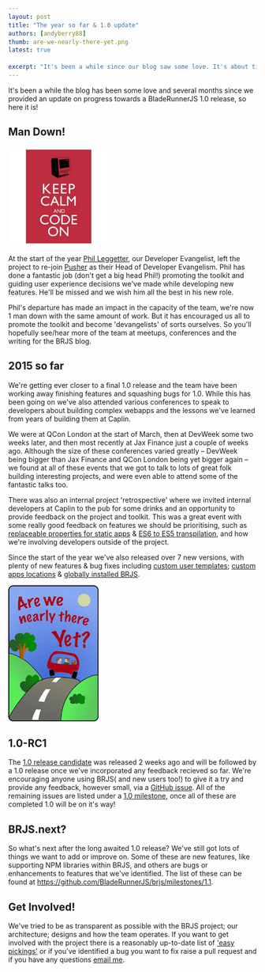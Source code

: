 ```yaml
---
layout: post
title: "The year so far & 1.0 update"
authors: [andyberry88]
thumb: are-we-nearly-there-yet.png
latest: true

excerpt: "It's been a while since our blog saw some love. It's about time for an update a 1.0 release and what else the team have been up to."
---
```


It's been a while the blog has been some love and several months since we provided an update on progress towards a BladeRunnerJS 1.0 release, so here it is!

## Man Down!

<img class="pull-right" src="/blog/img/keep-calm-and-code.png" alt="Keep calm and code" width="200"/>

At the start of the year [Phil Leggetter](https://github.com/leggetter), our Developer Evangelist, left the project to re-join [Pusher](https://pusher.com) as their Head of Developer Evangelism. Phil has done a fantastic job (don't get a big head Phil!) promoting the toolkit and guiding user experience decisions we've made while developing new features. He'll be missed and we wish him all the best in his new role.

Phil's departure has made an impact in the capacity of the team, we're now 1 man down with the same amount of work. But it has encouraged us all to promote the toolkit and become 'devangelists' of sorts ourselves. So you'll hopefully see/hear more of the team at meetups, conferences and the writing for the BRJS blog.

## 2015 so far

We're getting ever closer to a final 1.0 release and the team have been working away finishing features and squashing bugs for 1.0. While this has been going on we've also attended various conferences to speak to developers about building complex webapps and the lessons we've learned from years of building them at Caplin.

We were at QCon London at the start of March, then at DevWeek some two weeks later, and then most recently at Jax Finance just a couple of weeks ago. Although the size of these conferences varied greatly – DevWeek being bigger than Jax Finance and QCon London being yet bigger again – we found at all of these events that we got to talk to lots of great folk building interesting projects, and were even able to attend some of the fantastic talks too.

There was also an internal project 'retrospective' where we invited internal developers at Caplin to the pub for some drinks and an opportunity to provide feedback on the project and toolkit. This was a great event with some really good feedback on features we should be prioritising, such as [replaceable properties for static apps](https://github.com/BladeRunnerJS/brjs/issues/749) & [ES6 to ES5 transpilation](https://github.com/BladeRunnerJS/brjs/issues/1303), and how we're involving developers outside of the project.

Since the start of the year we've also released over 7 new versions, with plenty of new features & bug fixes including [custom user templates](https://github.com/BladeRunnerJS/brjs/issues/126); [custom apps locations](https://github.com/BladeRunnerJS/brjs/issues/1154) & [globally installed BRJS](https://github.com/BladeRunnerJS/brjs/issues/1130).

<img class="pull-left" src="/blog/img/are-we-nearly-there-yet.png" alt="1.0 Nearly There!" />

## 1.0-RC1

The [1.0 release candidate](https://github.com/BladeRunnerJS/brjs/releases/tag/v1.0-RC1) was released 2 weeks ago and will be followed by a 1.0 release once we've incorporated any feedback recieved so far. We're encouraging anyone using BRJS( and new users too!) to give it a try and provide any feedback, however small, via a [GitHub issue](https://github.com/BladeRunnerJS/brjs/issues/new). All of the remaining issues are listed under a [1.0 milestone](https://github.com/BladeRunnerJS/brjs/milestones/1.0), once all of these are completed 1.0 will be on it's way!

## BRJS.next?

So what's next after the long awaited 1.0 release? We've still got lots of things we want to add or improve on. Some of these are new features, like supporting NPM libraries within BRJS, and others are bugs or enhancements to features that we've identified. The list of these can be found at https://github.com/BladeRunnerJS/brjs/milestones/1.1.

## Get Involved!

We've tried to be as transparent as possible with the BRJS project; our architecture; designs and how the team operates. If you want to get involved with the project there is a reasonably up-to-date list of ['easy pickings'](https://github.com/BladeRunnerJS/brjs/issues?q=is%3Aopen+is%3Aissue+label%3Aeasy-pickings) or if you've identified a bug you want to fix raise a pull request and if you have any questions [email me](mailto:andy@bladerunnerjs.org).
